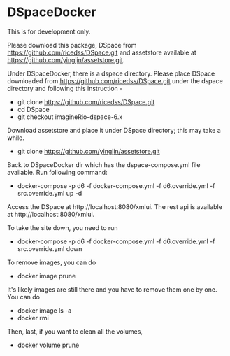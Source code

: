 # DSpaceDocker

This is for development only.

Please download this package, DSpace from https://github.com/ricedss/DSpace.git and assetstore available at https://github.com/yingjin/assetstore.git.

Under DSpaceDocker, there is a dspace directory. Please place DSpace downloaded from https://github.com/ricedss/DSpace.git under the dspace directory and following this instruction -
  - git clone https://github.com/ricedss/DSpace.git
  - cd DSpace 
  - git checkout imagineRio-dspace-6.x 
  
Download assetstore and place it under DSpace directory; this may take a while.
  - git clone https://github.com/yingjin/assetstore.git    

Back to DSpaceDocker dir which has the dspace-compose.yml file available. Run following command:

  - docker-compose -p d6 -f docker-compose.yml -f d6.override.yml -f src.override.yml up -d

Access the DSpace at http://localhost:8080/xmlui. The rest api is available at http://localhost:8080/xmlui.


To take the site down, you need to run

  - docker-compose -p d6 -f docker-compose.yml -f d6.override.yml -f src.override.yml down
  
To remove images, you can do
  - docker image prune
  
It's likely images are still there and you have to remove them one by one. 
You can do 
  - docker image ls -a
  - docker rmi <imageID>
  
Then, last, if you want to clean all the volumes,
  - docker volume prune
  
  
